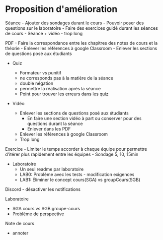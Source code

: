 # Proposition d'amélioration

Séance
    - Ajouter des sondages durant le cours
    - Pouvoir poser des questions sur le laboratoire
    - Faire des exercices guidé durant les séances de cours
    - Séance + vidéo - trop long

PDF
    - Faire la correspondance entre les chapitres des notes de cours et la théorie
    - Enlever les références à google Classroom
    - Enlever les sections de questions posé aux étudiants

- Quiz 
  - Formateur vs punitif
  - ne corresponds pas à la matière de la séance
  - double négation
  - permettre la réalisation après la séance
  - Point pour trouver les erreurs dans les quiz

- Vidéo
  - Enlever les sections de questions posé aux étudiants
    - En faire une section vidéo à part ou conserver pour des questions durant la séance
    - Enlever dans les PDF
  - Enlever les références à google Classroom
  - Trop long

Exercice
    - Limiter le temps accorder à chaque équipe pour permettre d'itérer plus rapidement entre les équipes
      - Sondage 5, 10, 15min

- Laboratoire
  - Un seul readme par laboratoire
  - LAB0: Problème avec les tests - modification exigences
  - LAB1: Éliminer le concept cours(SGA) vs groupCours(SGB)

Discord
    - désactiver les notifications
     
Laboratoire
  - SGA cours vs SGB groupe-cours
  - Problème de perspective

Note de cours
  - annoter
